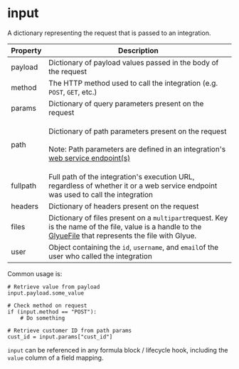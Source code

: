 # input

A dictionary representing the request that is passed to an integration.&#x20;

| Property | Description                                                                                                                                                                                                                      |
| -------- | -------------------------------------------------------------------------------------------------------------------------------------------------------------------------------------------------------------------------------- |
| payload  | Dictionary of payload values passed in the body of the request                                                                                                                                                                   |
| method   | The HTTP method used to call the integration (e.g. `POST`, `GET`, etc.)                                                                                                                                                          |
| params   | Dictionary of query parameters present on the request                                                                                                                                                                            |
| path     | <p>Dictionary of path parameters present on the request<br><br>Note: Path parameters are defined in an integration's <a href="../web-service-endpoints.md">web service endpoint(s)</a></p>                                       |
| fullpath | Full path of the integration's execution URL, regardless of whether it or a web service endpoint was used to call the integration                                                                                                |
| headers  | Dictionary of headers present on the request                                                                                                                                                                                     |
| files    | Dictionary of files present on a `multipart`request. Key is the name of the file, value is a handle to the [GlyueFile](../../glyue-technical-reference/special_functions/open_glyuefile.md) that represents the file with Glyue. |
| user     | Object containing the `id`, `username`, and `email`of the user who called the integration                                                                                                                                        |



Common usage is:

```
# Retrieve value from payload
input.payload.some_value

# Check method on request
if (input.method == "POST"):
    # Do something
    
# Retrieve customer ID from path params
cust_id = input.params["cust_id"]
```

`input` can be referenced in any formula block / lifecycle hook, including the `value` column of a field mapping.&#x20;
